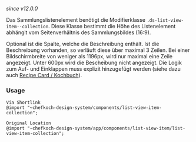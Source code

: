 *since v12.0.0*

Das Sammlungslistenelement benötigt die Modifierklasse `.ds-list-view-item--collection`. Diese Klasse bestimmt die Höhe des Listenelement abhängit vom Seitenverhältnis des Sammlungsbildes (16:9).

Optional ist die Spalte, welche die Beschreibung enthält. Ist die Beschreibung vorhanden, so verläuft diese über maximal 3 Zeilen. Bei einer Bildschirmbreite von weniger als 1196px, wird nur maximal eine Zeile angezeigt. Unter 600px wird die Bescheibung nicht angezeigt.
Die Logik zum Auf- und Einklappen muss explizit hinzugefügt werden (siehe dazu auch [Recipe Card / Kochbuch](group-recipe-card-component-cookbook)).


### Usage  
    
    Via Shortlink 
    @import "~chefkoch-design-system/components/list-view-item-collection";
    
    Original Location
    @import "~chefkoch-design-system/app/components/list-view-item/list-view-item-collection";